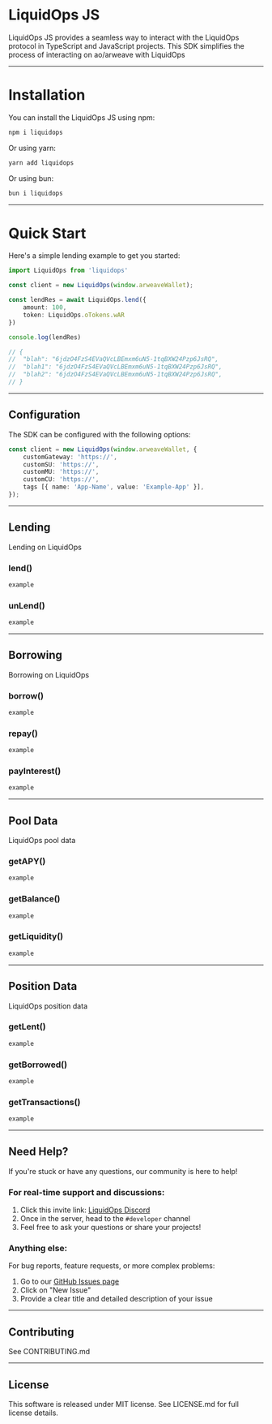 # LiquidOps JS

LiquidOps JS provides a seamless way to interact with the LiquidOps protocol in TypeScript and JavaScript projects. This SDK simplifies the process of interacting on ao/arweave with LiquidOps

---

# Installation

You can install the LiquidOps JS using npm:

```bash
npm i liquidops
```

Or using yarn:

```bash
yarn add liquidops
```
Or using bun:

```bash
bun i liquidops
```

---

# Quick Start

Here's a simple lending example to get you started:

```typescript
import LiquidOps from 'liquidops'

const client = new LiquidOps(window.arweaveWallet);

const lendRes = await LiquidOps.lend({
    amount: 100,
    token: LiquidOps.oTokens.wAR
})

console.log(lendRes)

// {
//  "blah": "6jdzO4FzS4EVaQVcLBEmxm6uN5-1tqBXW24Pzp6JsRQ",
//  "blah1": "6jdzO4FzS4EVaQVcLBEmxm6uN5-1tqBXW24Pzp6JsRQ",
//  "blah2": "6jdzO4FzS4EVaQVcLBEmxm6uN5-1tqBXW24Pzp6JsRQ",
// }
```

---

## Configuration

The SDK can be configured with the following options:

```typescript
const client = new LiquidOps(window.arweaveWallet, {
    customGateway: 'https://',
    customSU: 'https://',
    customMU: 'https://',
    customCU: 'https://',
    tags [{ name: 'App-Name', value: 'Example-App' }],
});
```

---

## Lending

Lending on LiquidOps

### lend()

```typescript
example
```

### unLend()

```typescript
example
```

---

## Borrowing

Borrowing on LiquidOps

### borrow()

```typescript
example
```

### repay()

```typescript
example
```

### payInterest()

```typescript
example
```

---

## Pool Data

LiquidOps pool data

### getAPY()

```typescript
example
```

### getBalance()

```typescript
example
```

### getLiquidity()

```typescript
example
```

---

## Position Data

LiquidOps position data

### getLent()

```typescript
example
```

### getBorrowed()

```typescript
example
```

### getTransactions()

```typescript
example
```

---

## Need Help?

If you're stuck or have any questions, our community is here to help!

### For real-time support and discussions:

1. Click this invite link: [LiquidOps Discord](https://)
2. Once in the server, head to the `#developer` channel
3. Feel free to ask your questions or share your projects!

### Anything else:

For bug reports, feature requests, or more complex problems:

1. Go to our [GitHub Issues page](https://github.com/useLiquidOps/LiquidOps-JS/issues)
2. Click on "New Issue"
3. Provide a clear title and detailed description of your issue

---

## Contributing

See CONTRIBUTING.md

---

## License

This software is released under MIT license. See LICENSE.md for full license details.
